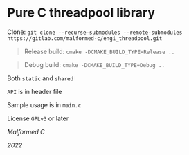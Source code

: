 # **Pure C** threadpool library

Clone: `git clone --recurse-submodules --remote-submodules https://gitlab.com/malformed-c/engi_threadpool.git`

> Release build: `cmake -DCMAKE_BUILD_TYPE=Release ..`

> Debug build: `cmake -DCMAKE_BUILD_TYPE=Debug ..`

Both `static` and `shared`

`API` is in header file

Sample usage is in `main.c`

License `GPLv3` or later

*Malformed C*

*2022*

